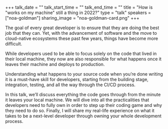 +++
talk_date = ""
talk_start_time = ""
talk_end_time = ""
title = "How is \"works on my machine\" still a thing in 2022?"
type = "talk"
speakers = ["noa-goldman"]
sharing_image = "noa-goldman-card.png"
+++

The goal of every great developer is to ensure that they are doing the best job that they can. Yet, with the advancement of software and the move to cloud-native ecosystems these past few years, things have become more difficult.

While developers used to be able to focus solely on the code that lived in their local machine, they now are also responsible for what happens once it leaves their machine and deploys to production.

Understanding what happens to your source code when you’re done writing it is a must-have skill for developers, starting from the building stage, integration, testing, and all the way through the CI/CD process.

In this talk, we’ll discuss everything the code goes through from the minute it leaves your local machine. We will dive into all the practicalities that developers need to fully own in order to step up their coding game and why they need to do so. Finally, I will share my real-life experience on what it takes to be a next-level developer through owning your whole development process.